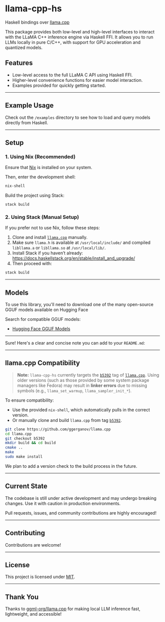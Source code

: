 # llama-cpp-hs

Haskell bindings over [llama.cpp](https://github.com/ggml-org/llama.cpp)

This package provides both low-level and high-level interfaces to interact with the LLaMA C++ inference engine via Haskell FFI. 
It allows you to run LLMs locally in pure C/C++, with support for GPU acceleration and quantized models.

## Features

- Low-level access to the full LLaMA C API using Haskell FFI.
- Higher-level convenience functions for easier model interaction.
- Examples provided for quickly getting started.

---

## Example Usage

Check out the `/examples` directory to see how to load and query models directly from Haskell.

---

## Setup

### 1. Using Nix (Recommended)

Ensure that [Nix](https://nixos.org/download.html) is installed on your system.

Then, enter the development shell:

```bash
nix-shell
```

Build the project using Stack:

```bash
stack build
```

### 2. Using Stack (Manual Setup)

If you prefer not to use Nix, follow these steps:

1. Clone and install [`llama.cpp`](https://github.com/ggml-org/llama.cpp) manually.
2. Make sure `llama.h` is available at `/usr/local/include/` and compiled `libllama.a` or `libllama.so` at `/usr/local/lib/`.
3. Install Stack if you haven’t already: https://docs.haskellstack.org/en/stable/install_and_upgrade/
4. Then proceed with:

```bash
stack build
```

---

## Models

To use this library, you'll need to download one of the many open-source GGUF models available on Hugging Face

Search for compatible GGUF models:
- [Hugging Face GGUF Models](https://huggingface.co/models?search=gguf)

---

Sure! Here's a clear and concise note you can add to your `README.md`:

---

## llama.cpp Compatibility

> **Note:** `llama-cpp-hs` currently targets the [`b5392`](https://github.com/ggerganov/llama.cpp/releases/tag/b5392) 
tag of [`llama.cpp`](https://github.com/ggerganov/llama.cpp).
> Using older versions (such as those provided by some system package managers like Fedora) may result in **linker errors** 
due to missing symbols (e.g., `llama_set_warmup`, `llama_sampler_init_*`).

To ensure compatibility:

* Use the provided `nix-shell`, which automatically pulls in the correct version.
* Or manually clone and build `llama.cpp` from tag [`b5392`](https://github.com/ggerganov/llama.cpp/releases/tag/b5392).

```sh
git clone https://github.com/ggerganov/llama.cpp
cd llama.cpp
git checkout b5392
mkdir build && cd build
cmake ..
make
sudo make install
```

We plan to add a version check to the build process in the future.

---


## Current State

The codebase is still under active development and may undergo breaking changes. Use it with caution in production environments.

Pull requests, issues, and community contributions are highly encouraged!

---

## Contributing

Contributions are welcome!

---

## License

This project is licensed under [MIT](LICENSE).

---

## Thank You

Thanks to [ggml-org/llama.cpp](https://github.com/ggml-org/llama.cpp) for making local LLM inference fast, lightweight, and accessible!
